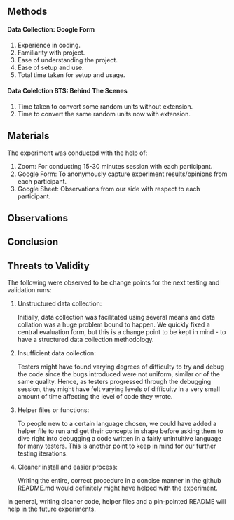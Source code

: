 ## Methods
#### Data Collection: Google Form
1. Experience in coding.
2. Familiarity with project.
3. Ease of understanding the project.
4. Ease of setup and use.
5. Total time taken for setup and usage.

#### Data Colelction BTS: Behind The Scenes
1. Time taken to convert some random units without extension.
2. Time to convert the same random units now with extension.

## Materials
The experiment was conducted with the help of:
1. Zoom: For conducting 15-30 minutes session with each participant.
2. Google Form: To anonymously capture experiment results/opinions from each participant.
3. Google Sheet: Observations from our side with respect to each participant.

## Observations
<to be written>



## Conclusion
<to be written>


## Threats to Validity
The following were observed to be change points for the next testing and validation runs:
1. Unstructured data collection:
   
   Initially, data collection was facilitated using several means and data collation was a huge problem bound to happen. We quickly fixed a central evaluation form, but this is a change point to be kept in mind - to have a structured data collection methodology.
   
2. Insufficient data collection:
   
   Testers might have found varying degrees of difficulty to try and debug the code since the bugs introduced were not uniform, similar or of the same quality. Hence, as testers progressed through the debugging session, they might have felt varying levels of difficulty in a very small amount of time affecting the level of code they wrote.

3. Helper files or functions:
    
    To people new to a certain language chosen, we could have added a helper file to run and get their concepts in shape before asking them to dive right into debugging a code written in a fairly unintuitive language for many testers. This is another point to keep in mind for our further testing iterations.

4. Cleaner install and easier process:

    Writing the entire, correct procedure in a concise manner in the github README.md would definitely might have helped with the experiment. 
  
In general, writing cleaner code, helper files and a pin-pointed README will help in the future experiments.
